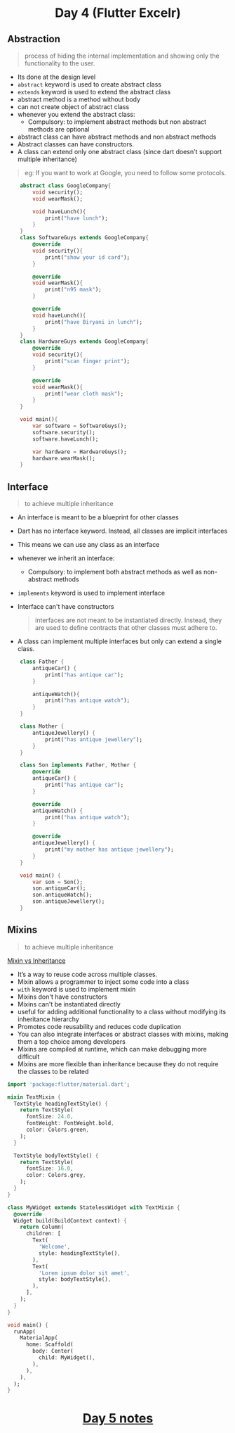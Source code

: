 <h1 align="center"> Day 4 (Flutter Excelr)</h1>

## Abstraction

>  process of hiding the internal implementation and showing only the functionality to the user.

- Its done at the design level
- `abstract` keyword is used to create abstract class 
- `extends` keyword is used to extend the abstract class
- abstract method is a method without body 
- can not create object of abstract class
- whenever you extend the abstract class:
    - Compulsory: to implement abstract methods but non abstract methods are optional
- abstract class can have abstract methods and non abstract methods
- Abstract classes can have constructors.
- A class can extend only one abstract class (since dart doesn't support multiple inheritance)

> eg: If you want to work at Google, you need to follow some protocols.

```dart
    abstract class GoogleCompany{
        void security();
        void wearMask();

        void haveLunch(){
            print("have lunch");
        }
    }
    class SoftwareGuys extends GoogleCompany{
        @override
        void security(){
            print("show your id card");
        }

        @override
        void wearMask(){
            print("n95 mask");
        }

        @override
        void haveLunch(){
            print("have Biryani in lunch");
        }
    }
    class HardwareGuys extends GoogleCompany{
        @override
        void security(){
            print("scan finger print");
        }

        @override
        void wearMask(){
            print("wear cloth mask");
        }
    }

    void main(){
        var software = SoftwareGuys();
        software.security();
        software.haveLunch();

        var hardware = HardwareGuys();
        hardware.wearMask();
    }
```

## Interface

> to achieve multiple inheritance

- An interface is meant to be a blueprint for other classes 
- Dart has no interface keyword. Instead, all classes are implicit interfaces 
- This means we can use any class as an interface 
- whenever we inherit an interface:
    - Compulsory: to implement both abstract methods as well as non-abstract methods

- `implements` keyword is used to implement interface
- Interface can't have constructors
    > interfaces are not meant to be instantiated directly. Instead, they are used to define contracts that other classes must adhere to.
- A class can implement multiple interfaces but only can extend a single class.

```dart
    class Father {
        antiqueCar() {
            print("has antique car");
        }

        antiqueWatch(){
            print("has antique watch");
        }
    }

    class Mother {
        antiqueJewellery() {
            print("has antique jewellery");
        }
    }

    class Son implements Father, Mother {
        @override
        antiqueCar() {
            print("has antique car");
        }

        @override
        antiqueWatch() {
            print("has antique watch");
        }

        @override
        antiqueJewellery() {
            print("my mother has antique jewellery");
        }
    }

    void main() {
        var son = Son();
        son.antiqueCar();
        son.antiqueWatch();
        son.antiqueJewellery();
    }
```

## Mixins

> to achieve multiple inheritance

[Mixin vs Inheritance](https://www.dhiwise.com/post/flutter-mixins-vs-inheritance-choosing-the-right-approach)

- It’s a way to reuse code across multiple classes.
- Mixin allows a programmer to inject some code into a class
- `with` keyword is used to implement mixin
- Mixins don't have constructors
- Mixins can't be instantiated directly
- useful for adding additional functionality to a class without modifying its inheritance hierarchy
- Promotes code reusability and reduces code duplication
- You can also integrate interfaces or abstract classes with mixins, making them a top choice among developers
- Mixins are compiled at runtime, which can make debugging more difficult
- Mixins are more flexible than inheritance because they do not require the classes to be related


```dart 
import 'package:flutter/material.dart';

mixin TextMixin {
  TextStyle headingTextStyle() {
    return TextStyle(
      fontSize: 24.0,
      fontWeight: FontWeight.bold,
      color: Colors.green,
    );
  }

  TextStyle bodyTextStyle() {
    return TextStyle(
      fontSize: 16.0,
      color: Colors.grey,
    );
  }
}

class MyWidget extends StatelessWidget with TextMixin {
  @override
  Widget build(BuildContext context) {
    return Column(
      children: [
        Text(
          'Welcome',
          style: headingTextStyle(),
        ),
        Text(
          'Lorem ipsum dolor sit amet',
          style: bodyTextStyle(),
        ),
      ],
    );
  }
}

void main() {
  runApp(
    MaterialApp(
      home: Scaffold(
        body: Center(
          child: MyWidget(),
        ),
      ),
    ),
  );
}

```







<h1 align="center"> <a href="/day5.md">Day 5 notes</a></h1>